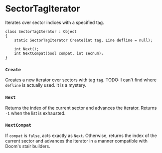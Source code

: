 # SectorTagIterator

Iterates over sector indices with a specified tag.

```
class SectorTagIterator : Object
{
	static SectorTagIterator Create(int tag, Line defline = null);

	int Next();
	int NextCompat(bool compat, int secnum);
}
```

### `Create`

Creates a new iterator over sectors with tag `tag`. TODO: I can't find where
`defline` is actually used. It is a mystery.

### `Next`

Returns the index of the current sector and advances the iterator. Returns `-1`
when the list is exhausted.

### `NextCompat`

If `compat` is `false`, acts exactly as `Next`. Otherwise, returns the index of
the current sector and advances the iterator in a manner compatible with Doom's
stair builders.

<!-- EOF -->
